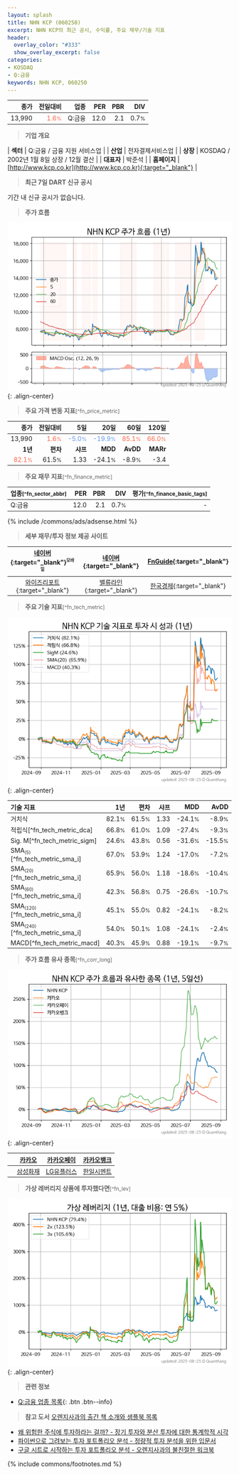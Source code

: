 ```yaml
---
layout: splash
title: NHN KCP (060250)
excerpt: NHN KCP의 최근 공시, 수익률, 주요 재무/기술 지표
header:
  overlay_color: "#333"
  show_overlay_excerpt: false
categories:
- KOSDAQ
- Q:금융
keywords: NHN KCP, 060250
---
```


| **종가** | **전일대비** | **업종** | **PER** | **PBR** | **DIV** |
| -------: | -----------: | -------: | ------: | ------: | ------: |
| 13,990 | <span style="color: tomato">1.6<small>%</small></span> | Q:금융 | 12.0 | 2.1 | 0.7<small>%</small> |

<!-- more -->


> **기업 개요**<a id="company"></a>

| <span style="white-space:nowrap;">**섹터**</span> | Q:금융 / 금융 지원 서비스업 |
| <span style="white-space:nowrap;">**산업**</span> | 전자결제서비스업 |
| <span style="white-space:nowrap;">**상장**</span> | KOSDAQ / 2002년 1월 8일 상장 / 12월 결산 |
| <span style="white-space:nowrap;">**대표자**</span> | 박준석 |
| <span style="white-space:nowrap;">**홈페이지**</span> | [http://www.kcp.co.kr](http://www.kcp.co.kr){:target="_blank"} |


> **최근 7일 DART 신규 공시**<a id="dart"></a>

기간 내 신규 공시가 없습니다.


> **주가 흐름**<a id="price"></a>

![060250](/stock/images/060250.png){: .align-center}


> **주요 가격 변동 지표**<small>[^fn_price_metric]</small>

| **종가** | **전일대비** | **5일** | **20일** | **60일** | **120일** |
| -------: | -----------: | ------: | -------: | -------: | --------: |
| 13,990 | <span style="color: tomato">1.6<small>%</small></span> | <span style="color: cornflowerblue">-5.0<small>%</small></span> | <span style="color: cornflowerblue">-19.9<small>%</small></span> | <span style="color: tomato">85.1<small>%</small></span> | <span style="color: tomato">66.0<small>%</small></span> |
| **1년** | **편차** | **샤프** | **MDD** | **AvDD** | **MARr** |
| <span style="color: tomato">82.1<small>%</small></span> | 61.5<small>%</small> | 1.33 | -24.1<small>%</small> | -8.9<small>%</small> | -3.4 |


> **주요 재무 지표**<small>[^fn_finance_metric]</small>

| **업종**<small>[^fn_sector_abbr]</small> | **PER** | **PBR** | **DIV** | **평가**<small>[^fn_finance_basic_tags]</small> |
| :--------------------------------------- | ------: | ------: | ------: | ----------------------------------------------: |
| Q:금융 | 12.0 | 2.1 | 0.7<small>%</small> | - |



{% include /commons/ads/adsense.html %}

> **세부 재무/투자 정보 제공 사이트**

| [네이버](https://m.stock.naver.com/domestic/stock/060250/finance/summary){:target="_blank"}<sup><small>모바일</small></sup> | [네이버](https://finance.naver.com/item/coinfo.naver?code=060250){:target="_blank"} | [FnGuide](https://comp.fnguide.com/SVO2/ASP/SVD_Invest.asp?gicode=A060250&MenuYn=Y){:target="_blank"} |
| :---: | :---: | :---: |
| [와이즈리포트](https://comp.wisereport.co.kr/company/c1040001.aspx?cmp_cd=060250){:target="_blank"} | [밸류라인](https://www.valueline.co.kr/finance/summary/060250){:target="_blank"} | [한국경제](https://markets.hankyung.com/stock/060250/financial-summary){:target="_blank"} |


> **주요 기술 지표**<small>[^fn_tech_metric]</small>


![060250](/stock/images/060250_tech.png){: .align-center}

| **기술 지표** | **1년** | **편차** | **샤프** | **MDD** | **AvDD** |
| :------------ | ------: | -----------: | -------: | ------: | -------: |
| 거치식 | 82.1<small>%</small> | 61.5<small>%</small> | 1.33 | -24.1<small>%</small> | -8.9<small>%</small> |
| 적립식[^fn_tech_metric_dca] | 66.8<small>%</small> | 61.0<small>%</small> | 1.09 | -27.4<small>%</small> | -9.3<small>%</small> |
| Sig. M[^fn_tech_metric_sigm] | 24.6<small>%</small> | 43.8<small>%</small> | 0.56 | -31.6<small>%</small> | -15.5<small>%</small> |
| SMA<small><sub>(5)</sub></small>[^fn_tech_metric_sma_i] | 67.0<small>%</small> | 53.9<small>%</small> | 1.24 | -17.0<small>%</small> | -7.2<small>%</small> |
| SMA<small><sub>(20)</sub></small>[^fn_tech_metric_sma_i] | 65.9<small>%</small> | 56.0<small>%</small> | 1.18 | -18.6<small>%</small> | -10.4<small>%</small> |
| SMA<small><sub>(60)</sub></small>[^fn_tech_metric_sma_i] | 42.3<small>%</small> | 56.8<small>%</small> | 0.75 | -26.6<small>%</small> | -10.7<small>%</small> |
| SMA<small><sub>(120)</sub></small>[^fn_tech_metric_sma_i] | 45.1<small>%</small> | 55.0<small>%</small> | 0.82 | -24.1<small>%</small> | -8.2<small>%</small> |
| SMA<small><sub>(240)</sub></small>[^fn_tech_metric_sma_i] | 54.0<small>%</small> | 50.1<small>%</small> | 1.08 | -24.1<small>%</small> | -2.4<small>%</small> |
| MACD[^fn_tech_metric_macd] | 40.3<small>%</small> | 45.9<small>%</small> | 0.88 | -19.1<small>%</small> | -9.7<small>%</small> |


> **주가 흐름 유사 종목**<a id="corr"></a><small>[^fn_corr_long]</small>

![060250](/stock/images/060250_corr.png){: .align-center}

|       | [카카오](/035720/) | [카카오페이](/377300/) | [카카오뱅크](/323410/) |
| :---: | :------------------------------------: | :------------------------------------: | :------------------------------------: |
|       | [삼성화재](/000810/) | [LG유플러스](/032640/) | [한일시멘트](/300720/) |


> **가상 레버리지 상품에 투자했다면**<a id="2x"></a><small>[^fn_lev]</small>

![060250](/stock/images/060250_2x.png){: .align-center}


> **관련 정보**

- [Q:금융 업종 목록](/stats/sector/kosdaq_업종_금융_종목/){: .btn .btn--info}

> **참고 도서** [오렌지사과의 출간 책 소개와 샘플북 목록](https://kongdori.tistory.com/691)

- [왜 위험한 주식에 투자하라는 걸까? - 장기 투자와 분산 투자에 대한 통계학적 시각](https://kongdori.tistory.com/421)
- [파이썬으로 그려보는 투자 포트폴리오 분석  - 정량적 투자 분석을 위한 입문서](https://kongdori.tistory.com/643)
- [구글 시트로 시작하는 투자 포트폴리오 분석 - 오렌지사과의 불친절한 워크북](https://kongdori.tistory.com/449)


{% include commons/footnotes.md %}